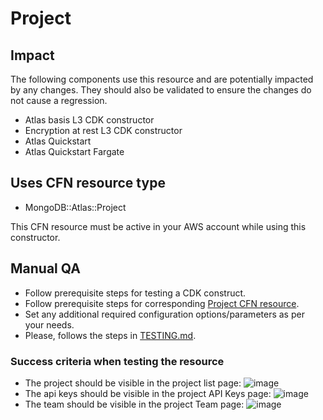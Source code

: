 # Project

## Impact 
The following components use this resource and are potentially impacted by any changes. They should also be validated to ensure the changes do not cause a regression.

 - Atlas basis L3 CDK constructor
 - Encryption at rest L3 CDK constructor
 - Atlas Quickstart
 - Atlas Quickstart Fargate

## Uses CFN resource type
- MongoDB::Atlas::Project

This CFN resource must be active in your AWS account while using this constructor.


## Manual QA
- Follow prerequisite steps for testing a CDK construct.
- Follow prerequisite steps for corresponding [Project CFN resource](../../../../cfn-resources/project/test/README.md).
- Set any additional required configuration options/parameters as per your needs.
- Please, follows the steps in [TESTING.md](../../../TESTING.md).


### Success criteria when testing the resource
- The project should be visible in the project list page:
![image](https://user-images.githubusercontent.com/5663078/227225795-0f1b6650-95fe-40ca-942d-99902b747aa2.png)
- The api keys should be visible in the project API Keys page:
![image](https://user-images.githubusercontent.com/5663078/227303503-14e7a53b-92a0-46f3-9f4a-6ea9fbf2a20d.png)
- The team should be visible in the project Team page:
![image](https://user-images.githubusercontent.com/5663078/227303779-16069213-4fe7-49c8-a840-66afdb88cb6e.png)

